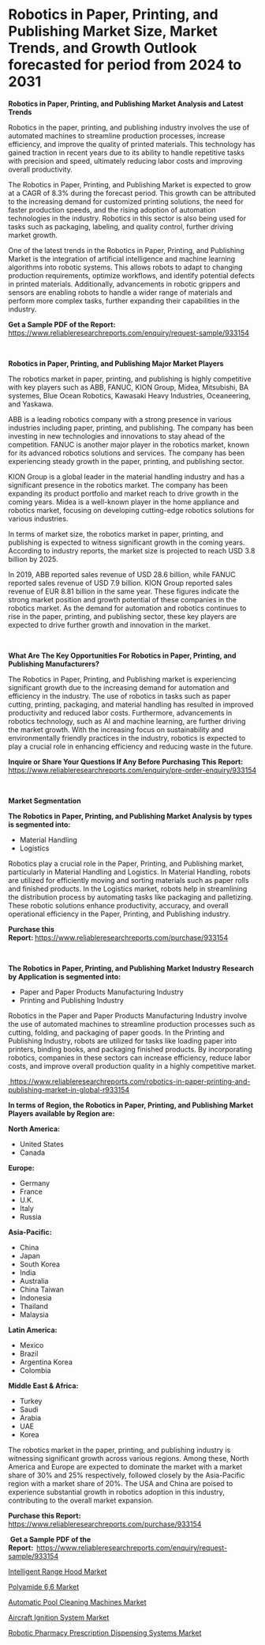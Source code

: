 <p><h1>Robotics in Paper, Printing, and Publishing Market Size, Market Trends, and Growth Outlook forecasted for period from 2024 to 2031</h1></p><p><strong>Robotics in Paper, Printing, and Publishing Market Analysis and Latest Trends</strong></p>
<p><p>Robotics in the paper, printing, and publishing industry involves the use of automated machines to streamline production processes, increase efficiency, and improve the quality of printed materials. This technology has gained traction in recent years due to its ability to handle repetitive tasks with precision and speed, ultimately reducing labor costs and improving overall productivity.</p><p>The Robotics in Paper, Printing, and Publishing Market is expected to grow at a CAGR of 8.3% during the forecast period. This growth can be attributed to the increasing demand for customized printing solutions, the need for faster production speeds, and the rising adoption of automation technologies in the industry. Robotics in this sector is also being used for tasks such as packaging, labeling, and quality control, further driving market growth.</p><p>One of the latest trends in the Robotics in Paper, Printing, and Publishing Market is the integration of artificial intelligence and machine learning algorithms into robotic systems. This allows robots to adapt to changing production requirements, optimize workflows, and identify potential defects in printed materials. Additionally, advancements in robotic grippers and sensors are enabling robots to handle a wider range of materials and perform more complex tasks, further expanding their capabilities in the industry.</p></p>
<p><strong>Get a Sample PDF of the Report:&nbsp;</strong> <a href="https://www.reliableresearchreports.com/enquiry/request-sample/933154">https://www.reliableresearchreports.com/enquiry/request-sample/933154</a></p>
<p>&nbsp;</p>
<p><strong>Robotics in Paper, Printing, and Publishing Major Market Players</strong></p>
<p><p>The robotics market in paper, printing, and publishing is highly competitive with key players such as ABB, FANUC, KION Group, Midea, Mitsubishi, BA systemes, Blue Ocean Robotics, Kawasaki Heavy Industries, Oceaneering, and Yaskawa. </p><p>ABB is a leading robotics company with a strong presence in various industries including paper, printing, and publishing. The company has been investing in new technologies and innovations to stay ahead of the competition. FANUC is another major player in the robotics market, known for its advanced robotics solutions and services. The company has been experiencing steady growth in the paper, printing, and publishing sector.</p><p>KION Group is a global leader in the material handling industry and has a significant presence in the robotics market. The company has been expanding its product portfolio and market reach to drive growth in the coming years. Midea is a well-known player in the home appliance and robotics market, focusing on developing cutting-edge robotics solutions for various industries.</p><p>In terms of market size, the robotics market in paper, printing, and publishing is expected to witness significant growth in the coming years. According to industry reports, the market size is projected to reach USD 3.8 billion by 2025. </p><p>In 2019, ABB reported sales revenue of USD 28.6 billion, while FANUC reported sales revenue of USD 7.9 billion. KION Group reported sales revenue of EUR 8.81 billion in the same year. These figures indicate the strong market position and growth potential of these companies in the robotics market. As the demand for automation and robotics continues to rise in the paper, printing, and publishing sector, these key players are expected to drive further growth and innovation in the market.</p></p>
<p>&nbsp;</p>
<p><strong>What Are The Key Opportunities For Robotics in Paper, Printing, and Publishing Manufacturers?</strong></p>
<p><p>The Robotics in Paper, Printing, and Publishing market is experiencing significant growth due to the increasing demand for automation and efficiency in the industry. The use of robotics in tasks such as paper cutting, printing, packaging, and material handling has resulted in improved productivity and reduced labor costs. Furthermore, advancements in robotics technology, such as AI and machine learning, are further driving the market growth. With the increasing focus on sustainability and environmentally friendly practices in the industry, robotics is expected to play a crucial role in enhancing efficiency and reducing waste in the future.</p></p>
<p><strong>Inquire or Share Your Questions If Any Before Purchasing This Report:</strong> <a href="https://www.reliableresearchreports.com/enquiry/pre-order-enquiry/933154">https://www.reliableresearchreports.com/enquiry/pre-order-enquiry/933154</a></p>
<p>&nbsp;</p>
<p><strong>Market Segmentation</strong></p>
<p><strong>The Robotics in Paper, Printing, and Publishing Market Analysis by types is segmented into:</strong></p>
<p><ul><li>Material Handling</li><li>Logistics</li></ul></p>
<p><p>Robotics play a crucial role in the Paper, Printing, and Publishing market, particularly in Material Handling and Logistics. In Material Handling, robots are utilized for efficiently moving and sorting materials such as paper rolls and finished products. In the Logistics market, robots help in streamlining the distribution process by automating tasks like packaging and palletizing. These robotic solutions enhance productivity, accuracy, and overall operational efficiency in the Paper, Printing, and Publishing industry.</p></p>
<p><strong>Purchase this Report:&nbsp;</strong><a href="https://www.reliableresearchreports.com/purchase/933154">https://www.reliableresearchreports.com/purchase/933154</a></p>
<p>&nbsp;</p>
<p><strong>The Robotics in Paper, Printing, and Publishing Market Industry Research by Application is segmented into:</strong></p>
<p><ul><li>Paper and Paper Products Manufacturing Industry</li><li>Printing and Publishing Industry</li></ul></p>
<p><p>Robotics in the Paper and Paper Products Manufacturing Industry involve the use of automated machines to streamline production processes such as cutting, folding, and packaging of paper goods. In the Printing and Publishing Industry, robots are utilized for tasks like loading paper into printers, binding books, and packaging finished products. By incorporating robotics, companies in these sectors can increase efficiency, reduce labor costs, and improve overall production quality in a highly competitive market.</p></p>
<p><a href="https://www.reliableresearchreports.com/robotics-in-paper-printing-and-publishing-market-in-global-r933154">&nbsp;https://www.reliableresearchreports.com/robotics-in-paper-printing-and-publishing-market-in-global-r933154</a></p>
<p><strong>In terms of Region, the Robotics in Paper, Printing, and Publishing Market Players available by Region are:</strong></p>
<p>
    <p> <strong> North America: </strong>
        <ul>
            <li>United States</li>
            <li>Canada</li>
        </ul>
        </p> 
    <p> <strong> Europe: </strong>
        <ul>
            <li>Germany</li>
            <li>France</li>
            <li>U.K.</li>
            <li>Italy</li>
            <li>Russia</li>
        </ul>
        </p> 
    <p> <strong> Asia-Pacific: </strong>
        <ul>
            <li>China</li>
            <li>Japan</li>
            <li>South Korea</li>
            <li>India</li>
            <li>Australia</li>
            <li>China Taiwan</li>
            <li>Indonesia</li>
            <li>Thailand</li>
            <li>Malaysia</li>
        </ul>
        </p> 
    <p> <strong> Latin America: </strong>
        <ul>
            <li>Mexico</li>
            <li>Brazil</li>
            <li>Argentina Korea</li>
            <li>Colombia</li>
        </ul>
        </p> 
    <p> <strong> Middle East & Africa: </strong>
        <ul>
            <li>Turkey</li>
            <li>Saudi</li>
            <li>Arabia</li>
            <li>UAE</li>
            <li>Korea</li>
        </ul>
    </p>
    </p>
<p><p>The robotics market in the paper, printing, and publishing industry is witnessing significant growth across various regions. Among these, North America and Europe are expected to dominate the market with a market share of 30% and 25% respectively, followed closely by the Asia-Pacific region with a market share of 20%. The USA and China are poised to experience substantial growth in robotics adoption in this industry, contributing to the overall market expansion.</p></p>
<p><strong>Purchase this Report: </strong><a href="https://www.reliableresearchreports.com/purchase/933154">https://www.reliableresearchreports.com/purchase/933154</a></p>
<p>&nbsp;<strong>Get a Sample PDF of the Report:&nbsp;&nbsp;</strong><a href="https://www.reliableresearchreports.com/enquiry/request-sample/933154">https://www.reliableresearchreports.com/enquiry/request-sample/933154</a></p>
<p><strong></strong></p>
<p><p><a href="https://issuu.com/reportprime-2/docs/intelligent-range-hood-market-size-_6441bc1bb4c1c6">Intelligent Range Hood Market</a></p><p><a href="https://issuu.com/reportprime-2/docs/polyamide-66-market-size-2030.pptx_cc94b1af19ce3e">Polyamide 6,6 Market</a></p><p><a href="https://github.com/tamvrosiya/Market-Research-Report-List-5/blob/main/automatic-pool-cleaning-machines-market.md">Automatic Pool Cleaning Machines Market</a></p><p><a href="https://medium.com/@joeyojholms59/emerging-aircraft-ignition-system-market-opportunities-market-analysis-for-investors-and-0cd12f04a4c6">Aircraft Ignition System Market</a></p><p><a href="https://github.com/pizolina/Market-Research-Report-List-6/blob/main/robotic-pharmacy-prescription-dispensing-systems-market.md">Robotic Pharmacy Prescription Dispensing Systems Market</a></p></p>